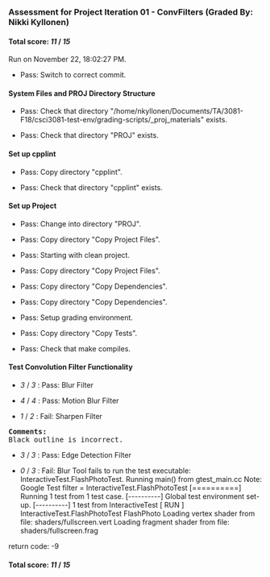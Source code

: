 ### Assessment for Project Iteration 01 - ConvFilters (Graded By: Nikki Kyllonen)

#### Total score: _11_ / _15_

Run on November 22, 18:02:27 PM.

+ Pass: Switch to correct commit.




#### System Files and PROJ Directory Structure

+ Pass: Check that directory "/home/nkyllonen/Documents/TA/3081-F18/csci3081-test-env/grading-scripts/_proj_materials" exists.

+ Pass: Check that directory "PROJ" exists.


#### Set up cpplint

+ Pass: Copy directory "cpplint".



+ Pass: Check that directory "cpplint" exists.


#### Set up Project

+ Pass: Change into directory "PROJ".

+ Pass: Copy directory "Copy Project Files".



+ Pass: Starting with clean project.



+ Pass: Copy directory "Copy Project Files".



+ Pass: Copy directory "Copy Dependencies".



+ Pass: Copy directory "Copy Dependencies".



+ Pass: Setup grading environment.



+ Pass: Copy directory "Copy Tests".



+ Pass: Check that make compiles.




#### Test Convolution Filter Functionality

+  _3_ / _3_ : Pass: Blur Filter



+  _4_ / _4_ : Pass: Motion Blur Filter



+  _1_ / _2_ : Fail: Sharpen Filter
<pre>
<b>Comments: 
</b>Black outline is incorrect.</b></pre>



+  _3_ / _3_ : Pass: Edge Detection Filter



+  _0_ / _3_ : Fail: Blur Tool
    fails to run the test executable: InteractiveTest.FlashPhotoTest.
Running main() from gtest_main.cc
Note: Google Test filter = InteractiveTest.FlashPhotoTest
[==========] Running 1 test from 1 test case.
[----------] Global test environment set-up.
[----------] 1 test from InteractiveTest
[ RUN      ] InteractiveTest.FlashPhotoTest
FlashPhoto
Loading vertex shader from file: shaders/fullscreen.vert
Loading fragment shader from file: shaders/fullscreen.frag

return code: -9



#### Total score: _11_ / _15_

